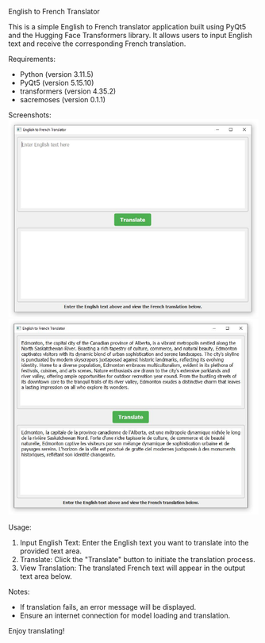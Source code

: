 English to French Translator

This is a simple English to French translator application built using PyQt5 and the Hugging Face Transformers library. It allows users to input English text and receive the corresponding French translation.

Requirements:
- Python (version 3.11.5)
- PyQt5 (version 5.15.10)
- transformers (version 4.35.2)
- sacremoses (version 0.1.1)

Screenshots:
![Screenshot 1](Screenshot1.JPG) ![Screenshot 2](Screenshot2.JPG)

Usage:
1. Input English Text: Enter the English text you want to translate into the provided text area.
2. Translate: Click the "Translate" button to initiate the translation process.
3. View Translation: The translated French text will appear in the output text area below.

Notes:
- If translation fails, an error message will be displayed.
- Ensure an internet connection for model loading and translation.

Enjoy translating!
